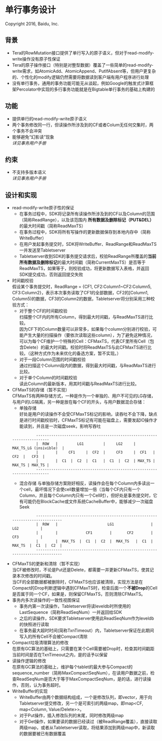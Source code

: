 # 单行事务设计
Copyright 2016, Baidu, Inc.

## 背景
* Tera的RowMutation接口提供了单行写入的原子语义，但对于read-modify-write操作没有原子性保证
* Tera的原子操作接口（特别是对整型数据）覆盖了一些简单的read-modify-write需求，如AtomicAdd、AtomicAppend、PutIfAbsent等，但用户更复杂的、个性化的modify逻辑仍然需要将数据读到客户端有用户程序进行处理
* 没有单行事务，通用的事务功能可能无从谈起，例如Google的触发式计算框架Percolator中实现的多行事务功能就是在Bigtable单行事务的基础上构建的

## 功能
* 提供单行的read-modify-write原子语义
* 两个事务修改同一行，但读操作所涉及到的CF或者Colum无任何交集时，两个事务不会冲突
* 能够避免“幻影读”现象  
  *详见事务用户手册*

## 约束
* 不支持多版本语义  
  *详见事务用户手册*

## 设计和实现
* read-modify-write原子性的保证  
  * 在事务过程中，SDK将记录所有读操作所涉及到的CF以及Column的范围（简称ReadRange），以及该范围内 **所有数据及删除标记（PUT&DEL）** 的最大时间戳（简称ReadMaxTS）
  * 在事务过程中，SDK将所有写操作的更新数据保存到本地内存中（简称WriteBuffer）
  * 在用户发起事务提交时，SDK将WriteBuffer、ReadRange和ReadMaxTS一并发送至Tabletserver
  * Tabletserver收到SDK的事务提交请求后，校验ReadRange所覆盖的**当前所有数据及删除标记**的最大时间戳（简称CurrentMaxTS）是否等于ReadMaxTS，如果等于，则校验成功，将更新数据写入表格，并返回SDK提交成功，否则返回提交失败
* 时间戳校验  
  假设某个事务提交时，ReadRange = {CF1, CF2:Column1~CF2:Column5, CF3:Column2}，表示本次事务读取了CF1的全部数据，CF2的[Column1, Column5)的数据，CF3的Column2的数据，Tabletserver将分别采用三种校验方式：
  * 对于整个CF的时间戳校验  
  扫描整个CF内的所有Column，得到最大时间戳，与ReadMaxTS进行比较。  
  因为CF下的Column数量可以非常多，如果每个column分别进行校验，可能产生大量的扫描操作（要依次读取这些column），为了避免这种情况，可以为每个CF维护一个特殊的Cell：CFMaxTS，代表CF里所有Cell（包含Delete）的最大时间戳。校验时将ReadMaxTS与此CFMaxTS进行比较。（这种方式作为未来优化的备选方案，暂不实现。）
  * 对于一段Column范围的时间戳校验  
  通过扫描这个Column段内的数据，得到最大时间戳，与ReadMaxTS进行比较。
  * 对于单个Column的时间戳校验  
  读此Column的最新版本，用其时间戳与ReadMaxTS进行比较。
* CFMaxTS的存储（暂不实现）  
  CFMaxTS有两种存储方式，一种是作为一个单独的、用户不可见的LG存储，与用户的LG隔离，另一种是放在每个CF的开头，与用户数据混合存储：
  * 单独存储  
  好处是用户的读操作不会受CFMaxTS标记的影响，读吞吐不会下降，缺点是进行时间戳校验时，CFMaxTS标记有可能在磁盘上，需要发起IO操作才能读到，并且是一次磁盘seek，影响写吞吐
  ```
             -------------------------------------------------------------------------
             |  ROW   |         LG1         |     LG2     |   MAX_TS_LG (insivible)  |
             |        |     CF1     |  CF2  |     CF3     |  CF1   |   CF2  |   CF3  |
             |        |  C1  |  C2  |  C1   |  C1  |  C2  | MAX_TS | MAX_TS | MAX_TS |
             -------------------------------------------------------------------------
  ```
  * 混合存储
  与单独存储方案刚好相反，读操作会在每个Column内多读出一个cell，最坏情况下会使cell数量增加一倍（当每个CF内只有一个Column，并且每个Column内只有一个Cell时），但好处是事务提交时，它有可能仍在BlockCache或文件系统CacheBuffer中，能够减少一次磁盘Seek
  ```
             -------------------------------------------------------------------------------
             |  ROW   |                       LG1                 |           LG2          |
             |        |             CF1        |       CF2        |           CF3          |
             |        |  MAX_TS  |  C1  |  C2  |  MAX_TS   |  C1  |  MAX_TS  |  C1  |  C2  |
             -------------------------------------------------------------------------------
  ```
* CFMaxTS的更新和清除（暂不实现）  
  当CF被修改时，不论是Put还是Delete，都需要一并更新CFMaxTS，使其记录本次修改的时间戳。  
  当CF的全部数据都被删除时，CFMaxTS也应该被清除，实现方法是在Compact的Drop判断逻辑中遇到CFMaxTS时，检查后面一个**不被Drop**的Cell是否属于同一个CF，如果是，则保留CFMaxTS，否则清除CFMaxTS。
* 事务内多次读操作的一致性视图保证  
  * 事务内第一次读操作，Tabletserver将读leveldb时所使用的LastSequence（简称ReadSeqNum）一并返回给SDK
  * 之后的读操作，SDK要求Tabletserver使用此ReadSeqNum作为leveldb的快照进行读取
  * 在事务最大超时时间(简称TxnTimeout）内，Tabletserver保证在此期间写入的所有Cell不会被Compact清除
* Compact垃圾清理算法的修改  
  在原有GC算法的基础上，只需要在某个Cell需要被Drop时，检查其时间戳距当前时间是否在TxnTimeout之内，是的话予以保留
* 读操作逻辑的修改  
  在原有GC算法的基础上，维护每个tablet的最大参与Compact的sequence_number（简称MaxCompactSeqNum），在读用户数据之前，检查ReadSeqNum是否大于等于MaxCompactSeqNum，是的话，进行读操作，否则，认为事务超时。
* WriteBuffer的实现
  * WriteBuffer由两个数据结构组成，一个是修改队列，即vector<Mutation>，用于向Tabletserver提交修改，另一个是可索引的两级map，即map<CF, map<Column, Value/Delete>>。  
  * 对于Put操作，插入修改队列的末尾，同时修改两级map
  * 对于Get操作，如果要读的数据已经读过（被ReadRange覆盖），直接读取两级map，或者从Tabletserver读取，将结果添加到两级map中，新读取的数据要被已有数据覆盖
  

